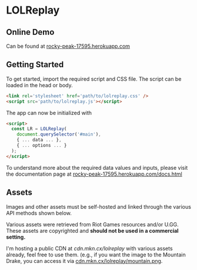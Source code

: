 # LOLReplay
## Online Demo
Can be found at [rocky-peak-17595.herokuapp.com](https://rocky-peak-17595.herokuapp.com/)

## Getting Started
To get started, import the required script and CSS file. The script can be loaded in the head or body.

```html
<link rel='stylesheet' href='path/to/lolreplay.css' />
<script src='path/to/lolreplay.js'></script>
```
The app can now be initialized with

```html
<script>
  const LR = LOLReplay(
    document.querySelector('#main'),
    { ... data ... },
    { ... options ... }
  );
</script>
```

To understand more about the required data values and inputs, please visit the documentation page at [rocky-peak-17595.herokuapp.com/docs.html](https://rocky-peak-17595.herokuapp.com/docs.html)

## Assets
Images and other assets must be self-hosted and linked through the various API methods shown below.

Various assets were retrieved from Riot Games resources and/or U.GG. These assets are copyrighted and **should not be used in a commercial setting.**

I'm hosting a public CDN at _cdn.mkn.cx/lolreplay_ with various assets already, feel free to use them. (e.g., if you want the image to the Mountain Drake, you can access it via [cdn.mkn.cx/lolreplay/mountain.png](https://cdn.mkn.cx/lolreplay/mountain.png).